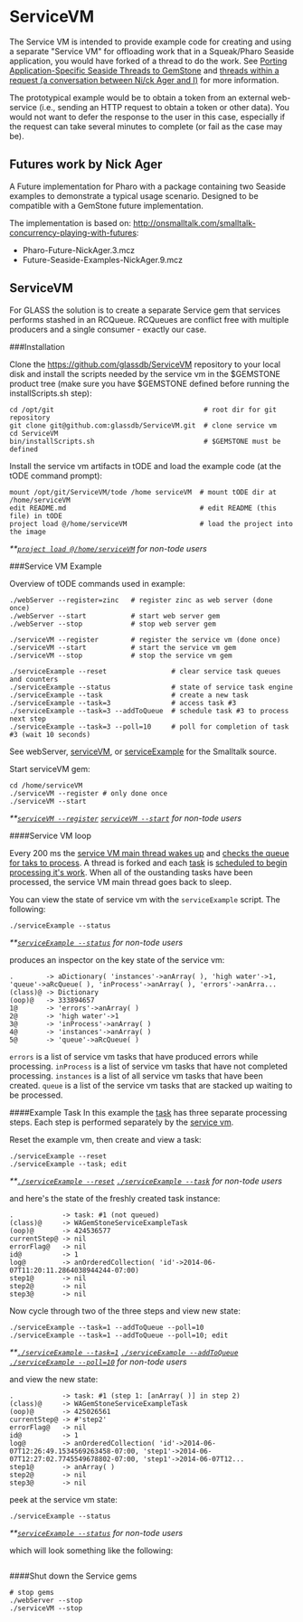 ServiceVM
=========

The Service VM is intended to provide example code for creating and using a separate "Service VM" for offloading 
work that in a Squeak/Pharo Seaside application, you would have forked of a thread to do the work. 
See [Porting Application-Specific Seaside Threads to GemStone][6] and [threads within a request (a conversation between
Ni/ck Ager and I)][5] for more information.

The prototypical example would be to obtain a token from an external web-service (i.e., sending an HTTP request to obtain a token or other data). You would not want to defer the response to the user in this case, especially if the request can take several minutes to complete (or fail as the case may be).

## Futures work by Nick Ager
A Future implementation for Pharo with a package containing two Seaside examples to demonstrate a typical usage scenario.
Designed to be compatible with a GemStone future implementation.

The implementation is based on: http://onsmalltalk.com/smalltalk-concurrency-playing-with-futures:

* Pharo-Future-NickAger.3.mcz
* Future-Seaside-Examples-NickAger.9.mcz

## ServiceVM
For GLASS the solution is to create a separate Service gem that services performs stashed in an RCQueue. RCQueues are conflict free with multiple producers and a single consumer - exactly our case.

###Installation

Clone the https://github.com/glassdb/ServiceVM repository to your local disk and 
install the scripts needed by the service vm in the $GEMSTONE product tree (make 
sure you have $GEMSTONE defined before running the installScripts.sh step):

```shell
cd /opt/git                                     # root dir for git repository
git clone git@github.com:glassdb/ServiceVM.git  # clone service vm
cd ServiceVM
bin/installScripts.sh                           # $GEMSTONE must be defined
```

Install the service vm artifacts in tODE and load the example code (at the tODE 
command prompt):

```Shell
mount /opt/git/ServiceVM/tode /home serviceVM  # mount tODE dir at /home/serviceVM
edit README.md                                 # edit README (this file) in tODE
project load @/home/serviceVM                  # load the project into the image
```

_**_*[`project load @/home/serviceVM`][10] for non-tode users*

###Service VM Example

Overview of tODE commands used in example:
  ```Shell
  ./webServer --register=zinc   # register zinc as web server (done once)
  ./webServer --start           # start web server gem
  ./webServer --stop            # stop web server gem

  ./serviceVM --register        # register the service vm (done once)
  ./serviceVM --start           # start the service vm gem
  ./serviceVM --stop            # stop the service vm gem

  ./serviceExample --reset                # clear service task queues and counters
  ./serviceExample --status               # state of service task engine
  ./serviceExample --task                 # create a new task
  ./serviceExample --task=3               # access task #3
  ./serviceExample --task=3 --addToQueue  # schedule task #3 to process next step
  ./serviceExample --task=3 --poll=10     # poll for completion of task #3 (wait 10 seconds)
  ```

See webServer, [serviceVM][13], or [serviceExample][8] for the Smalltalk source.

Start serviceVM gem:

  ```Shell
  cd /home/serviceVM
  ./serviceVM --register # only done once
  ./serviceVM --start
  ```

_**_*[`serviceVM --register`][11]
[`serviceVM --start`][14] for non-tode users*

####Service VM loop

Every 200 ms the [service VM main thread wakes up][2] and [checks the queue for taks to process][1].
A thread is forked and each [task][3] is [scheduled to begin processing it's work][4]. When all of the oustanding tasks have been processed, the service VM main thread goes back to sleep.

You can view the state of service vm with the `serviceExample` script. The following:

```Shell
./serviceExample --status
```

_**_*[`serviceExample --status`][12] for non-tode users*

produces an inspector on the key state of the service vm:

```
.        -> aDictionary( 'instances'->anArray( ), 'high water'->1, 'queue'->aRcQueue( ), 'inProcess'->anArray( ), 'errors'->anArra...
(class)@ -> Dictionary
(oop)@   -> 333894657
1@       -> 'errors'->anArray( )
2@       -> 'high water'->1
3@       -> 'inProcess'->anArray( )
4@       -> 'instances'->anArray( )
5@       -> 'queue'->aRcQueue( )
```

`errors` is a list of service vm tasks that have produced errors while processing. `inProcess` is a list of service vm tasks that have not completed processing. `instances` is a list of all service vm tasks that have been created. `queue` is a list of the service vm tasks that are stacked up waiting to be processed.

####Example Task
In this example the [task][3] has three separate processing steps. 
Each step is performed separately by the [service vm][9]. 

Reset the example vm, then create and view a task:

```Shell
./serviceExample --reset 
./serviceExample --task; edit
```

_**_*[`./serviceExample --reset`][15]
[`./serviceExample --task`][16] for non-tode users*

and here's the state of the freshly created task instance:

```
.            -> task: #1 (not queued)
(class)@     -> WAGemStoneServiceExampleTask
(oop)@       -> 424536577
currentStep@ -> nil
errorFlag@   -> nil
id@          -> 1
log@         -> anOrderedCollection( 'id'->2014-06-07T11:20:11.2864038944244-07:00)
step1@       -> nil
step2@       -> nil
step3@       -> nil
```

Now cycle through two of the three steps and view new state:

```Shell
./serviceExample --task=1 --addToQueue --poll=10
./serviceExample --task=1 --addToQueue --poll=10; edit
```

_**_*[`./serviceExample --task=1`][16]
[`./serviceExample --addToQueue`][17]
[`./serviceExample --poll=10`][18] for non-tode users*

and view the new state:

```
.            -> task: #1 (step 1: [anArray( )] in step 2)
(class)@     -> WAGemStoneServiceExampleTask
(oop)@       -> 425026561
currentStep@ -> #'step2'
errorFlag@   -> nil
id@          -> 1
log@         -> anOrderedCollection( 'id'->2014-06-07T12:26:49.1534569263458-07:00, 'step1'->2014-06-07T12:27:02.7745549678802-07:00, 'step1'->2014-06-07T12...
step1@       -> anArray( )
step2@       -> nil
step3@       -> nil
```

peek at the service vm state:

```Shell
./serviceExample --status
```

_**_*[`serviceExample --status`][12] for non-tode users*

which will look something like the following:

```
```

####Shut down the Service gems

  ```Shell
  # stop gems
  ./webServer --stop
  ./serviceVM --stop
  ```

[1]: repository/Seaside-GemStone-ServiceTask.package/WAGemStoneServiceVMTask.class/class/serviceVMTaskServiceExample.st#L18
[2]: repository/Seaside-GemStone-ServiceExamples.package/WAGemStoneServiceVMTask.class/class/serviceLoop.st#L10
[3]: repository/Seaside-GemStone-ServiceExamples.package/WAGemStoneServiceExampleTask.class
[4]: repository/Seaside-GemStone-ServiceExamples.package/WAGemStoneServiceVMTask.class/class/serviceVMTaskServiceExample.st#L22
[5]: http://forum.world.st/threads-within-a-request-td2335295.html#a2335295
[6]: http://gemstonesoup.wordpress.com/2007/05/10/porting-application-specific-seaside-threads-to-gemstone/
[7]: https://github.com/dalehenrich/tode#tode-the-object-centric-development-environment-
[8]: docs/readme/serviceExample_todeScript.st
[9]: repository/Seaside-GemStone-ServiceExamples.package/WAGemStoneServiceVM.class
[10]: docs/readme/projectLoad.st#L2-14
[11]: docs/readme/serviceVM.st#L1-8
[12]: docs/readme/serviceExample.st#L1-11
[13]: docs/readme/serviceVM_todeScript.st
[14]: docs/readme/serviceVM.st#L10-14
[15]: docs/readme/serviceExample.st#L13-16
[16]: docs/readme/serviceExample.st#L18-27
[17]: docs/readme/serviceExample.st#L29-36
[18]: docs/readme/serviceExample.st#L38-55
